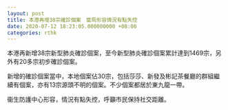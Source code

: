 ```yaml
---
layout: post
title: 本港再增38宗確診個案　當局形容情況有點失控
date: 2020-07-12 18:23:05.000000000 +08:00
categories: rthk
---
```


本港再新增38宗新型肺炎確診個案，至今新型肺炎確診個案累計達到1469宗，另外有20多宗初步確診個案。

新增的確診個案當中，本地個案佔30宗，包括莎莎、新發及彬記茶餐廳的群組繼續有個案，亦有13宗源頭不明的個案。不少個案都居於東九龍一帶。

衞生防護中心形容，情況有點失控，呼籲市民保持社交距離。
